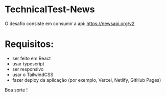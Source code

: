 # TechnicalTest-News

O desafio consiste em consumir a api: https://newsapi.org/v2

# Requisitos:

- ser feito em React
- usar typescript
- ser responsivo
- usar o TailwindCSS
- fazer deploy da aplicação (por exemplo, Vercel, Netlify, GitHub Pages)

Boa sorte !
